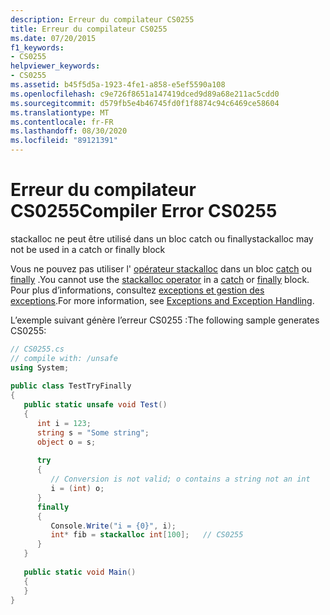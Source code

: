 ```yaml
---
description: Erreur du compilateur CS0255
title: Erreur du compilateur CS0255
ms.date: 07/20/2015
f1_keywords:
- CS0255
helpviewer_keywords:
- CS0255
ms.assetid: b45f5d5a-1923-4fe1-a858-e5ef5590a108
ms.openlocfilehash: c9e726f8651a147419dced9d89a68e211ac5cdd0
ms.sourcegitcommit: d579fb5e4b46745fd0f1f8874c94c6469ce58604
ms.translationtype: MT
ms.contentlocale: fr-FR
ms.lasthandoff: 08/30/2020
ms.locfileid: "89121391"
---
```

# <a name="compiler-error-cs0255"></a><span data-ttu-id="b6cda-103">Erreur du compilateur CS0255</span><span class="sxs-lookup"><span data-stu-id="b6cda-103">Compiler Error CS0255</span></span>
<span data-ttu-id="b6cda-104">stackalloc ne peut être utilisé dans un bloc catch ou finally</span><span class="sxs-lookup"><span data-stu-id="b6cda-104">stackalloc may not be used in a catch or finally block</span></span>  
  
<span data-ttu-id="b6cda-105">Vous ne pouvez pas utiliser l' [opérateur stackalloc](../language-reference/operators/stackalloc.md) dans un bloc [catch](../language-reference/keywords/try-catch.md) ou [finally](../language-reference/keywords/try-catch-finally.md) .</span><span class="sxs-lookup"><span data-stu-id="b6cda-105">You cannot use the [stackalloc operator](../language-reference/operators/stackalloc.md) in a [catch](../language-reference/keywords/try-catch.md) or [finally](../language-reference/keywords/try-catch-finally.md) block.</span></span> <span data-ttu-id="b6cda-106">Pour plus d’informations, consultez [exceptions et gestion des exceptions](../programming-guide/exceptions/index.md).</span><span class="sxs-lookup"><span data-stu-id="b6cda-106">For more information, see [Exceptions and Exception Handling](../programming-guide/exceptions/index.md).</span></span>  
  
<span data-ttu-id="b6cda-107">L’exemple suivant génère l’erreur CS0255 :</span><span class="sxs-lookup"><span data-stu-id="b6cda-107">The following sample generates CS0255:</span></span>  
  
```csharp  
// CS0255.cs  
// compile with: /unsafe  
using System;  
  
public class TestTryFinally  
{  
   public static unsafe void Test()  
   {  
      int i = 123;  
      string s = "Some string";  
      object o = s;  
  
      try  
      {  
         // Conversion is not valid; o contains a string not an int  
         i = (int) o;  
      }  
      finally  
      {  
         Console.Write("i = {0}", i);  
         int* fib = stackalloc int[100];   // CS0255  
      }  
   }  
  
   public static void Main()  
   {  
   }  
}  
```
